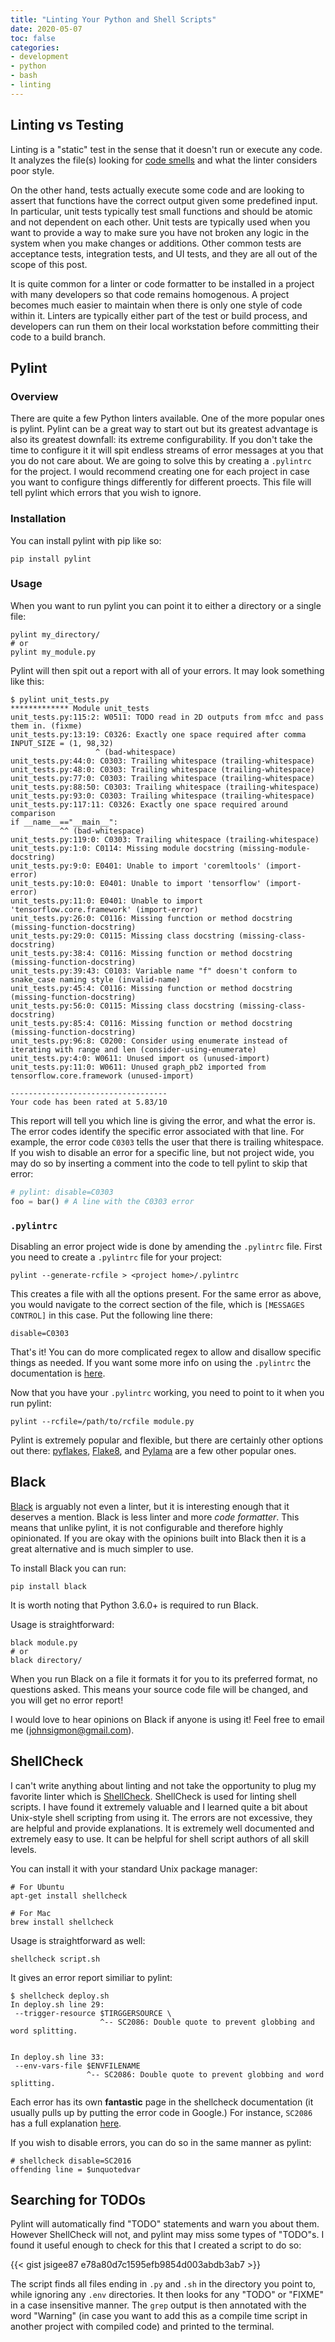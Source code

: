```yaml
---
title: "Linting Your Python and Shell Scripts"
date: 2020-05-07
toc: false
categories:
- development
- python
- bash
- linting
---
```


## Linting vs Testing

Linting is a "static" test in the sense that it doesn't run or execute any code. It analyzes the file(s) looking for [code smells](https://martinfowler.com/bliki/CodeSmell.html) and what the linter considers poor style. 

On the other hand, tests actually execute some code and are looking to assert that functions have the correct output given some predefined input. In particular, unit tests typically test small functions and should be atomic and not dependent on each other. Unit tests are typically used when you want to provide a way to make sure you have not broken any logic in the system when you make changes or additions. Other common tests are acceptance tests, integration tests, and UI tests, and they are all out of the scope of this post.

It is quite common for a linter or code formatter to be installed in a project with many developers so that code remains homogenous. A project becomes much easier to maintain when there is only one style of code within it. Linters are typically either part of the test or build process, and developers can run them on their local workstation before committing their code to a build branch.  

## Pylint  

### Overview  

There are quite a few Python linters available. One of the more popular ones is pylint. Pylint can be a great way to start out but its greatest advantage is also its greatest downfall: its extreme configurability. If you don't take the time to configure it it will spit endless streams of error messages at you that you do not care about. We are going to solve this by creating a `.pylintrc` for the project. I would recommend creating one for each project in case you want to configure things differently for different proects. This file will tell pylint which errors that you wish to ignore.   

### Installation  

You can install pylint with pip like so:  

```
pip install pylint
```

### Usage

When you want to run pylint you can point it to either a directory or a single file:

```
pylint my_directory/
# or
pylint my_module.py
```

Pylint will then spit out a report with all of your errors. It may look something like this:

```
$ pylint unit_tests.py
************* Module unit_tests
unit_tests.py:115:2: W0511: TODO read in 2D outputs from mfcc and pass them in. (fixme)
unit_tests.py:13:19: C0326: Exactly one space required after comma
INPUT_SIZE = (1, 98,32)
                   ^ (bad-whitespace)
unit_tests.py:44:0: C0303: Trailing whitespace (trailing-whitespace)
unit_tests.py:48:0: C0303: Trailing whitespace (trailing-whitespace)
unit_tests.py:77:0: C0303: Trailing whitespace (trailing-whitespace)
unit_tests.py:88:50: C0303: Trailing whitespace (trailing-whitespace)
unit_tests.py:93:0: C0303: Trailing whitespace (trailing-whitespace)
unit_tests.py:117:11: C0326: Exactly one space required around comparison
if __name__=="__main__":
           ^^ (bad-whitespace)
unit_tests.py:119:0: C0303: Trailing whitespace (trailing-whitespace)
unit_tests.py:1:0: C0114: Missing module docstring (missing-module-docstring)
unit_tests.py:9:0: E0401: Unable to import 'coremltools' (import-error)
unit_tests.py:10:0: E0401: Unable to import 'tensorflow' (import-error)
unit_tests.py:11:0: E0401: Unable to import 'tensorflow.core.framework' (import-error)
unit_tests.py:26:0: C0116: Missing function or method docstring (missing-function-docstring)
unit_tests.py:29:0: C0115: Missing class docstring (missing-class-docstring)
unit_tests.py:38:4: C0116: Missing function or method docstring (missing-function-docstring)
unit_tests.py:39:43: C0103: Variable name "f" doesn't conform to snake_case naming style (invalid-name)
unit_tests.py:45:4: C0116: Missing function or method docstring (missing-function-docstring)
unit_tests.py:56:0: C0115: Missing class docstring (missing-class-docstring)
unit_tests.py:85:4: C0116: Missing function or method docstring (missing-function-docstring)
unit_tests.py:96:8: C0200: Consider using enumerate instead of iterating with range and len (consider-using-enumerate)
unit_tests.py:4:0: W0611: Unused import os (unused-import)
unit_tests.py:11:0: W0611: Unused graph_pb2 imported from tensorflow.core.framework (unused-import)

-----------------------------------
Your code has been rated at 5.83/10
```

This report will tell you which line is giving the error, and what the error is. The error codes identify the specific error associated with that line. For example, the error code `C0303` tells the user that there is trailing whitespace. If you wish to disable an error for a specific line, but not project wide, you may do so by inserting a comment into the code to tell pylint to skip that error:

```python
# pylint: disable=C0303
foo = bar() # A line with the C0303 error
```

### `.pylintrc`

Disabling an error project wide is done by amending the `.pylintrc` file. First you need to create a `.pylintrc` file for your project:

```
pylint --generate-rcfile > <project home>/.pylintrc
```

This creates a file with all the options present. For the same error as above, you would navigate to the correct section of the file, which is `[MESSAGES CONTROL]` in this case. Put the following line there:

```
disable=C0303
```

That's it! You can do more complicated regex to allow and disallow specific things as needed. If you want some more info on using the `.pylintrc` the documentation is [here](http://pylint.pycqa.org/en/latest/user_guide/options.html).

Now that you have your `.pylintrc` working, you need to point to it when you run pylint:

```
pylint --rcfile=/path/to/rcfile module.py
```

Pylint is extremely popular and flexible, but there are certainly other options out there: [pyflakes](https://github.com/PyCQA/pyflakes), [Flake8](https://flake8.pycqa.org/en/latest/), and [Pylama](https://pylama.readthedocs.io/en/latest/) are a few other popular ones.

## Black

[Black](https://github.com/psf/black) is arguably not even a linter, but it is interesting enough that it deserves a mention. Black is less linter and more _code formatter_. This means that unlike pylint, it is not configurable and therefore highly opinionated. If you are okay with the opinions built into Black then it is a great alternative and is much simpler to use. 

To install Black you can run:

```
pip install black
```

It is worth noting that Python 3.6.0+ is required to run Black.

Usage is straightforward:

```
black module.py
# or
black directory/
```

When you run Black on a file it formats it for you to its preferred format, no questions asked. This means your source code file will be changed, and you will get no error report!

I would love to hear opinions on Black if anyone is using it! Feel free to email me (johnsigmon@gmail.com).

## ShellCheck

I can't write anything about linting and not take the opportunity to plug my favorite linter which is [ShellCheck](https://github.com/koalaman/shellcheck). ShellCheck is used for linting shell scripts. I have found it extremely valuable and I learned quite a bit about Unix-style shell scripting from using it. The errors are not excessive, they are helpful and provide explanations. It is extremely well documented and extremely easy to use. It can be helpful for shell script authors of all skill levels. 

You can install it with your standard Unix package manager:

```
# For Ubuntu
apt-get install shellcheck

# For Mac
brew install shellcheck
```

Usage is straightforward as well:

```
shellcheck script.sh
```

It gives an error report similiar to pylint:

```
$ shellcheck deploy.sh
In deploy.sh line 29:
 --trigger-resource $TIRGGERSOURCE \
                    ^-- SC2086: Double quote to prevent globbing and word splitting.


In deploy.sh line 33:
 --env-vars-file $ENVFILENAME
                 ^-- SC2086: Double quote to prevent globbing and word splitting.

```

Each error has its own **fantastic** page in the shellcheck documentation (it usually pulls up by putting the error code in Google.) For instance, `SC2086` has a full explanation [here](https://github.com/koalaman/shellcheck/wiki/SC2086a).

If you wish to disable errors, you can do so in the same manner as pylint:

```
# shellcheck disable=SC2016
offending line = $unquotedvar
```

## Searching for TODOs

Pylint will automatically find "TODO" statements and warn you about them. However ShellCheck will not, and pylint may miss some types of "TODO"s. I found it useful enough to check for this that I created a script to do so:

{{< gist jsigee87 e78a80d7c1595efb9854d003abdb3ab7 >}}

The script finds all files ending in `.py` and `.sh` in the directory you point to, while ignoring any `.env` directories. It then looks for any "TODO" or "FIXME" in a case insensitive manner. The `grep` output is then annotated with the word "Warning" (in case you want to add this as a compile time script in another project with compiled code) and printed to the terminal.
